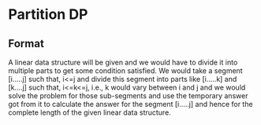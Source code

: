 # Partition DP

## Format
A linear data structure will be given and we would have to divide it into multiple parts to get some condition satisfied. We would take a segment [i.....j] such that, i<=j and divide this segment into parts like [i.....k] and [k....j] such that, i<=k<=j, i.e., k would vary between i and j and we would solve the problem for those sub-segments and use the temporary answer got from it to calculate the answer for the segment [i.....j] and hence for the complete length of the given linear data structure.
